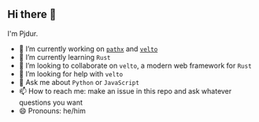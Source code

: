 ## Hi there 👋
I'm Pjdur.

- 🔭 I’m currently working on [`pathx`](https://github.com/pjdur/pathx) and [`velto`](https://github.com/pjdur/velto)
- 🌱 I’m currently learning `Rust`
- 👯 I’m looking to collaborate on `velto`, a modern web framework for `Rust`
- 🤔 I’m looking for help with `velto`
- 💬 Ask me about `Python` or `JavaScript`
- 📫 How to reach me: make an issue in this repo and ask whatever questions you want
- 😄 Pronouns: he/him

